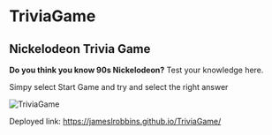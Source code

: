 # TriviaGame

## Nickelodeon Trivia Game

**Do you think you know 90s Nickelodeon?** Test your knowledge here.

Simpy select Start Game and try and select the right answer

![TriviaGame](https://jameslrobbins.github.io/Updated-Portfolio/images/Word_Guess.png)


Deployed link: https://jameslrobbins.github.io/TriviaGame/
